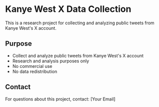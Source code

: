 # Kanye West X Data Collection

This is a research project for collecting and analyzing public tweets from Kanye West's X account.

## Purpose
- Collect and analyze public tweets from Kanye West's X account
- Research and analysis purposes only
- No commercial use
- No data redistribution

## Contact
For questions about this project, contact: [Your Email]
